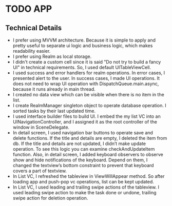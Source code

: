 # TODO APP

## Technical Details

* I prefer using MVVM architecture. Because it is simple to apply and pretty useful to separate ui logic and business logic, which makes readability easier.
* I prefer using Realm as local storage. 
* I didn't create a custom cell since it is said "Do not try to build a fancy UI" in technical requirements. So, I used default UITableViewCell.
* I used success and error handlers for realm operations. In error cases,  I presented alert to the user. In success cases, I made UI operations. It does not need to wrap UI operation with DispatchQueue.main.async, because it runs already in main thread.
* I created no data view which can be visible when there is no item in the list. 
* I create RealmManager singleton object to operate database operation. I sorted tasks by their last updated time.
* I used interface builder files to build UI. I embed the my list VC into an UINavigationController, and I assigned it as the root controller of the window in SceneDelegate.
* In detail screen, I used navigation bar buttons to operate save and delete functions. If the title and details are empty, I deleted the item from db. If the title and details are not updated, I didn’t make update operation. To see this logic you can examine checkAndUpdateItem function. Also, in detail screen, I added keyboard observers to observe show and hide notifications of the keyboard. Depend on them, I changed the textview’s bottom constraint to prevent that keyboard covers a part of textview. 
* In List VC, I refreshed the tableview in ViewWillAppear method. So after loading app and push-pop vc operations, list can be kept updated. 
* In List VC, I used leading and trailing swipe actions of the tableview. I used leading swipe action to make the task done or undone, trailing swipe action for deletion operation.

